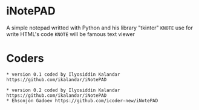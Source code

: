 # iNotePAD
A simple notepad writted with Python and his library "tkinter"
```KNOTE``` use for write HTML's code
```KNOTE``` will be famous text viewer

# Coders
```
* version 0.1 coded by Ilyosiddin Kalandar https://github.com/ikalandar/iNotePAD
```
```
* version 0.2 coded by Ilyosiddin Kalandar https://github.com/ikalandar/iNotePAD 
* Ehsonjon Gadoev https://github.com/icoder-new/iNotePAD
```

